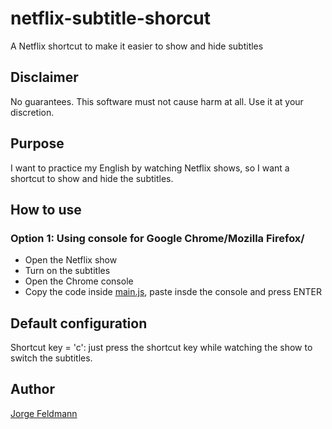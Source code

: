 # netflix-subtitle-shorcut
A Netflix shortcut to make it easier to show and hide subtitles

## Disclaimer
No guarantees. This software must not cause harm at all. Use it at your discretion.

## Purpose
I want to practice my English by watching Netflix shows, so I want a shortcut to show and hide the subtitles.

## How to use

### Option 1: Using console for Google Chrome/Mozilla Firefox/
- Open the Netflix show
- Turn on the subtitles
- Open the Chrome console
- Copy the code inside [main.js](./main.js), paste insde the console and press ENTER

## Default configuration
Shortcut key = 'c': just press the shortcut key while watching the show to switch the subtitles.

## Author
[Jorge Feldmann](https://github.com/jotafeldmann/)

